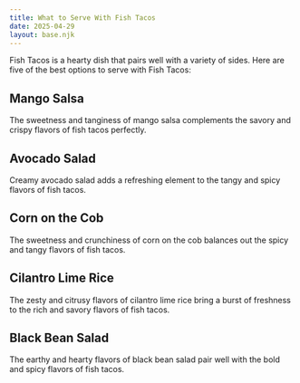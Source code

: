 ```yaml
---
title: What to Serve With Fish Tacos
date: 2025-04-29
layout: base.njk
---
```


Fish Tacos is a hearty dish that pairs well with a variety of sides. Here are five of the best options to serve with Fish Tacos:

## **Mango Salsa**
The sweetness and tanginess of mango salsa complements the savory and crispy flavors of fish tacos perfectly.

## **Avocado Salad**
Creamy avocado salad adds a refreshing element to the tangy and spicy flavors of fish tacos.

## **Corn on the Cob**
The sweetness and crunchiness of corn on the cob balances out the spicy and tangy flavors of fish tacos.

## **Cilantro Lime Rice**
The zesty and citrusy flavors of cilantro lime rice bring a burst of freshness to the rich and savory flavors of fish tacos.

## **Black Bean Salad**
The earthy and hearty flavors of black bean salad pair well with the bold and spicy flavors of fish tacos.
